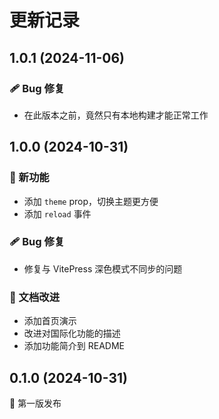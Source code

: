 # 更新记录

## 1.0.1 (2024-11-06)

### 🩹 Bug 修复

- 在此版本之前，竟然只有本地构建才能正常工作

## 1.0.0 (2024-10-31)

### 🚀 新功能

- 添加 `theme` prop，切换主题更方便
- 添加 `reload` 事件

### 🩹 Bug 修复

- 修复与 VitePress 深色模式不同步的问题

### 📖 文档改进

- 添加首页演示
- 改进对国际化功能的描述
- 添加功能简介到 README

## 0.1.0 (2024-10-31)

🚀 第一版发布
